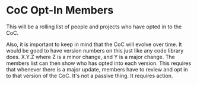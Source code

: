 # CoC Opt-In Members

This will be a rolling list of people and projects who have opted in to the CoC. 

Also, it is important to keep in mind that the CoC will evolve over time. It would be good to have version numbers on this just like any code library does. X.Y.Z where Z is a minor change, and Y is a major change. The members list can then show who has opted into each version. This requires that whenever there is a major update, members have to review and opt in to that version of the CoC. It's not a passive thing. It requires action.  
